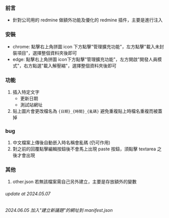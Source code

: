 ### 前言
- 針對公司用的 redmine 做額外功能及優化的 redmine 插件，主要是進行注入

### 安裝
- chrome: 點擊右上角拼圖 icon 下方點擊"管理擴充功能"，左方點擊"載入未封裝項目"，選擇整個資料夾後即可
- edge: 點擊右上角拼圖 icon下方點擊"管理擴充功能"，左方開啟"開發人員模式"，右方點選"載入解壓縮"，選擇整個資料夾後即可

### 功能
1. 插入特定文字
    - 更新日期
    - 測試站網址
2. 貼上圖片會更改檔名為 `{日期}_{時間}_{亂碼}` 避免重複貼上時檔名重複而被蓋掉

### bug
1. 中文檔案上傳後自動嵌入時名稱會亂碼 (仍可作用)
2. 對之前的回覆點擊編輯按鈕後不會馬上出現 paste 按鈕，須點擊 textarea 之後才會出現

### 其他
1. other.json 若無該檔案需自己另外建立，主要是存放額外的變數

###### update at 2024.05.07
###### 2024.06.05 加入"建立新議題"的網址到 manifest.json
